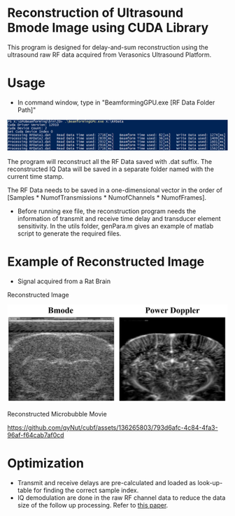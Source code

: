 # Reconstruction of Ultrasound Bmode Image using CUDA Library
This program is designed for delay-and-sum reconstruction using the ultrasound raw RF data acquired from Verasonics Ultrasound Platform.

# Usage
- In command window, type in "BeamformingGPU.exe [RF Data Folder Path]"

 <img src="examples/CommandWin.PNG" width="800px"/>

The program will reconstruct all the RF Data saved with .dat suffix. The reconstructed IQ Data will be saved in a separate folder named with the current time stamp.

The RF Data needs to be saved in a one-dimensional vector in the order of [Samples * NumofTransmissions * NumofChannels * NumofFrames]. 

- Before running exe file, the reconstruction program needs the information of transmit and receive time delay and transducer element sensitivity. In the utils folder, genPara.m gives an example of matlab script to generate the required files.

# Example of Reconstructed Image
- Signal acquired from a Rat Brain

Reconstructed Image 

<img src="examples/GPUBF2.PNG" width="800px"/>

Reconstructed Microbubble Movie

https://github.com/qyNut/cubf/assets/136265803/793d6afc-4c84-4fa3-96af-f64cab7af0cd

# Optimization
- Transmit and receive delays are pre-calculated and loaded as look-up-table for finding the correct sample index.
- IQ demodulation are done in the raw RF channel data to reduce the data size of the follow up processing. Refer to [this paper](https://www.sciencedirect.com/science/article/pii/S0041624X20302444).









